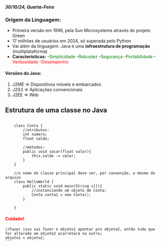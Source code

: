 
##### 30/10/24, Quarta-Feira

### Origem da Linguagem:

- Primeira versão em 1996, pela Sun Microsystems através do projeto Green
- 17 milhões de usuários em 2024, só superada pelo Python
- Vai além da linguagem. Java é uma **infraestrutura de programação** (multiplataforma)
- **Características:**
	-<span style="color:green">Simplicidade</span>
	-<span style="color:green">Robustez</span>
	-<span style="color:green">Segurança</span>
	-<span style="color:green">Portabilidade</span>
	-<span style="color:red">Verbosidade</span>
	-<span style="color:red">Desempenho</span>

#### Versões do Java:
1. J2ME => Dispositivos móveis e embarcados
2. J2S3 => Aplicações convencionais
3. J2EE => Web 


## Estrutura de uma classe no Java

```

	class Conta {
		//atributos:
		int numero; 
		float saldo; 
		
		//métodos:
		public void sacar(float valor){
			this.saldo -= valor;
		}
	}

	//o nome da classe principal deve ser, por convenção, o mesmo do arquivo
	class HelloWorld {
		public static void main(String s[]){
			//instanciando um objeto de Conta:
			Conta conta1 = new Conta();
		}
		
	}

```

#### <span style="color:red">Cuidado!</span>
````
//Fazer isso vai fazer o objeto1 apontar pro objeto2, então tudo que for alterado em objeto2 acarretará no outro;
objeto1 = objeto2;
```
